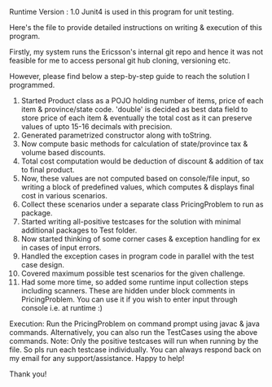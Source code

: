 Runtime Version : 1.0
Junit4 is used in this program for unit testing.
<root url="jar://$MAVEN_REPOSITORY$/junit/junit/4.12/junit-4.12.jar!/" />
<root url="jar://$MAVEN_REPOSITORY$/org/hamcrest/hamcrest-core/1.3/hamcrest-core-1.3.jar!/" />

Here's the file to provide detailed instructions on writing & execution of this program.

Firstly, my system runs the Ericsson's internal git repo and 
hence it was not feasible for me to access personal git hub cloning, versioning etc.

However, please find below a step-by-step guide to reach the solution I programmed.
1. Started Product class as a POJO holding number of items, price of each item & province/state code.
   'double' is decided as best data field to store price of each item & eventually the total cost as it can 
   preserve values of upto 15-16 decimals with precision.
2. Generated parametrized constructor along with toString.
3. Now compute basic methods for calculation of state/province tax & volume based discounts.
4. Total cost computation would be deduction of discount & addition of tax to final product.
5. Now, these values are not computed based on console/file input, so writing a block of predefined values,
   which computes & displays final cost in various scenarios.
6. Collect these scenarios under a separate class PricingProblem to run as package.
7. Started writing all-positive testcases for the solution with minimal additional packages to Test folder.
8. Now started thinking of some corner cases & exception handling for ex in cases of input errors.
9. Handled the exception cases in program code in parallel with the test case design.
10. Covered maximum possible test scenarios for the given challenge.
11. Had some more time, so added some runtime input collection steps including scanners.
    These are hidden under block comments in PricingProblem.
    You can use it if you wish to enter input through console i.e. at runtime :)

Execution:
Run the PricingProblem on command prompt using javac & java commands.
Alternatively, you can also run the TestCases using the above commands.
Note: Only the positive testcases will run when running by the file. So pls run each testcase individually.
You can always respond back on my email for any support/assistance. Happy to help!

Thank you!